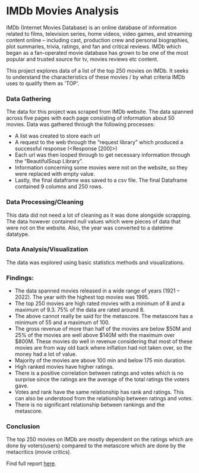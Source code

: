 # IMDb Movies Analysis
IMDb (Internet Movies Database) is an online database of information related to films, television series, home videos, video games, and streaming content online – including cast, production crew and personal biographies, plot summaries, trivia, ratings, and fan and critical reviews. IMDb which began as a fan-operated movie database has grown to be one of the most popular and trusted source for tv, movies reviews etc content.

This project explores data of a list of the top 250 movies on IMDb. It seeks to understand the characteristics of these movies / by what criteria IMDb uses to qualify them as 'TOP'.

### Data Gathering
The data for this project was scraped from IMDb website. The data spanned across five pages with each page consisting of information about 50 movies. Data was gathered through the following processes:
* A list was created to store each url
* A request to the web through the “request library” which produced a successful response (<Response [200]>)
* Each url was then looped through to get necessary information through the “BeautifulSoup Library”.
* Information concerning some movies were not on the website, so they were replaced with empty value.
* Lastly, the final dataframe was saved to a csv file. The final Dataframe contained 9 columns and 250 rows.


### Data Processing/Cleaning 
This data did not need a lot of cleaning as it was done alongside scrapping. The data however contained null values which were pieces of data that were not on the website. Also, the year was converted to a datetime datatype.

### Data Analysis/Visualization
The data was explored using basic statistics methods and visualizations.

### Findings:
* The data spanned movies released in a wide range of years (1921 – 2022). The year with the highest top movies was 1995. 
* The top 250 movies are high rated movies with a minimum of 8 and a maximum of 9.3. 75% of the data are rated around 8.
* The above cannot really be said for the metascore. The metascore has a minimum of 55 and a maximum of 100.
* The gross revenue of more than half of the movies are below $50M and 25% of the movies are well above $140M with the maximum over $800M. These movies do well in revenue considering that most of these movies are from way old back where inflation had not taken over, so the money had a lot of value.
* Majority of the movies are above 100 min and below 175 min duration.
* High ranked movies have higher ratings.
* There is a positive correlation between ratings and votes which is no surprise since the ratings are the average of the total ratings the voters gave.
*	Votes and rank have the same relationship has rank and ratings. This can also be understood from the relationship between ratings and votes.
* There is no significant relationship between rankings and the metascore.

### Conclusion
The top 250 movies on IMDb are mostly dependent on the ratings which are done by voters(users) compared to the metascore which are done by the metacritics (movie critics).  

Find full report [here](https://drive.google.com/file/d/1ES4RyK3qkRd4t9lH95ZgOsM-VHIOdKYU/view?usp=share_link).
